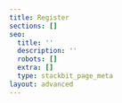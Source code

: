 ```yaml
---
title: Register
sections: []
seo:
  title: ''
  description: ''
  robots: []
  extra: []
  type: stackbit_page_meta
layout: advanced
---
```

